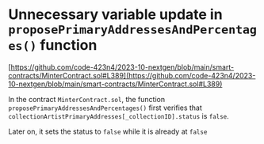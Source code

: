 # Unnecessary variable update in `proposePrimaryAddressesAndPercentages()` function

[https://github.com/code-423n4/2023-10-nextgen/blob/main/smart-contracts/MinterContract.sol#L389](https://github.com/code-423n4/2023-10-nextgen/blob/main/smart-contracts/MinterContract.sol#L389)

In the contract `MinterContract.sol`, the function `proposePrimaryAddressesAndPercentages()` first verifies that `collectionArtistPrimaryAddresses[_collectionID].status` is `false`.

Later on, it sets the status to `false` while it is already at `false`